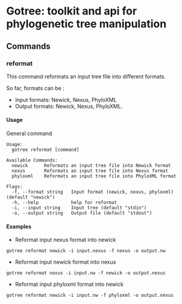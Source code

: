 # Gotree: toolkit and api for phylogenetic tree manipulation

## Commands

### reformat
This command reformats an input tree file into different formats.

So far, formats can be :
- Input formats: Newick, Nexus, PhyloXML
- Output formats: Newick, Nexus, PhyloXML.


#### Usage

General command
```
Usage:
  gotree reformat [command]

Available Commands:
  newick      Reformats an input tree file into Newick format
  nexus       Reformats an input tree file into Nexus format
  phyloxml    Reformats an input tree file into PhyloXML format

Flags:
  -f, --format string   Input format (newick, nexus, phyloxml) (default "newick")
  -h, --help            help for reformat
  -i, --input string    Input tree (default "stdin")
  -o, --output string   Output file (default "stdout")
```


#### Examples

* Reformat input nexus format into newick
```
gotree reformat newick -i input.nexus -f nexus -o output.nw
```

* Reformat input newick format into nexus
```
gotree reformat nexus -i input.nw -f newick -o output.nexus
```

* Reformat input phyloxml format into newick
```
gotree reformat newick -i input.nw -f phyloxml -o output.nexus
```
